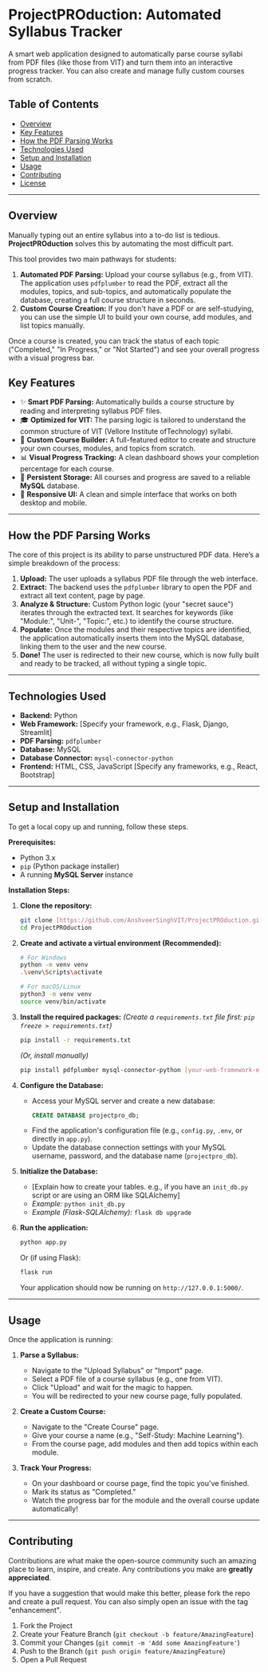 # ProjectPROduction: Automated Syllabus Tracker

A smart web application designed to automatically parse course syllabi from PDF files (like those from VIT) and turn them into an interactive progress tracker. You can also create and manage fully custom courses from scratch.



## Table of Contents

- [Overview](#overview)
- [Key Features](#key-features)
- [How the PDF Parsing Works](#how-the-pdf-parsing-works)
- [Technologies Used](#technologies-used)
- [Setup and Installation](#setup-and-installation)
- [Usage](#usage)
- [Contributing](#contributing)
- [License](#license)

---

## Overview

Manually typing out an entire syllabus into a to-do list is tedious. **ProjectPROduction** solves this by automating the most difficult part.

This tool provides two main pathways for students:

1.  **Automated PDF Parsing:** Upload your course syllabus (e.g., from VIT). The application uses `pdfplumber` to read the PDF, extract all the modules, topics, and sub-topics, and automatically populate the database, creating a full course structure in seconds.
2.  **Custom Course Creation:** If you don't have a PDF or are self-studying, you can use the simple UI to build your own course, add modules, and list topics manually.

Once a course is created, you can track the status of each topic ("Completed," "In Progress," or "Not Started") and see your overall progress with a visual progress bar.

## Key Features

* ✨ **Smart PDF Parsing:** Automatically builds a course structure by reading and interpreting syllabus PDF files.
* 🎓 **Optimized for VIT:** The parsing logic is tailored to understand the common structure of VIT (Vellore Institute ofTechnology) syllabi.
* 📝 **Custom Course Builder:** A full-featured editor to create and structure your own courses, modules, and topics from scratch.
* 📊 **Visual Progress Tracking:** A clean dashboard shows your completion percentage for each course.
* 💾 **Persistent Storage:** All courses and progress are saved to a reliable **MySQL** database.
* 📱 **Responsive UI:** A clean and simple interface that works on both desktop and mobile.

---

## How the PDF Parsing Works

The core of this project is its ability to parse unstructured PDF data. Here’s a simple breakdown of the process:

1.  **Upload:** The user uploads a syllabus PDF file through the web interface.
2.  **Extract:** The backend uses the `pdfplumber` library to open the PDF and extract all text content, page by page.
3.  **Analyze & Structure:** Custom Python logic (your "secret sauce") iterates through the extracted text. It searches for keywords (like "Module:", "Unit-", "Topic:", etc.) to identify the course structure.
4.  **Populate:** Once the modules and their respective topics are identified, the application automatically inserts them into the MySQL database, linking them to the user and the new course.
5.  **Done!** The user is redirected to their new course, which is now fully built and ready to be tracked, all without typing a single topic.

---

## Technologies Used

* **Backend:** Python
* **Web Framework:** [Specify your framework, e.g., Flask, Django, Streamlit]
* **PDF Parsing:** `pdfplumber`
* **Database:** MySQL
* **Database Connector:** `mysql-connector-python`
* **Frontend:** HTML, CSS, JavaScript [Specify any frameworks, e.g., React, Bootstrap]

---

## Setup and Installation

To get a local copy up and running, follow these steps.

**Prerequisites:**

* Python 3.x
* `pip` (Python package installer)
* A running **MySQL Server** instance

**Installation Steps:**

1.  **Clone the repository:**
    ```sh
    git clone [https://github.com/AnshveerSinghVIT/ProjectPROduction.git](https://github.com/AnshveerSinghVIT/ProjectPROduction.git)
    cd ProjectPROduction
    ```

2.  **Create and activate a virtual environment (Recommended):**
    ```sh
    # For Windows
    python -m venv venv
    .\venv\Scripts\activate

    # For macOS/Linux
    python3 -m venv venv
    source venv/bin/activate
    ```

3.  **Install the required packages:**
    *(Create a `requirements.txt` file first: `pip freeze > requirements.txt`)*
    ```sh
    pip install -r requirements.txt
    ```
    *(Or, install manually)*
    ```sh
    pip install pdfplumber mysql-connector-python [your-web-framework-e.g.-flask]
    ```

4.  **Configure the Database:**
    * Access your MySQL server and create a new database:
        ```sql
        CREATE DATABASE projectpro_db;
        ```
    * Find the application's configuration file (e.g., `config.py`, `.env`, or directly in `app.py`).
    * Update the database connection settings with your MySQL username, password, and the database name (`projectpro_db`).

5.  **Initialize the Database:**
    * [Explain how to create your tables. e.g., if you have an `init_db.py` script or are using an ORM like SQLAlchemy]
    * *Example:* `python init_db.py`
    * *Example (Flask-SQLAlchemy):* `flask db upgrade`

6.  **Run the application:**
    ```sh
    python app.py
    ```
    Or (if using Flask):
    ```sh
    flask run
    ```
    Your application should now be running on `http://127.0.0.1:5000/`.

---

## Usage

Once the application is running:

1.  **Parse a Syllabus:**
    * Navigate to the "Upload Syllabus" or "Import" page.
    * Select a PDF file of a course syllabus (e.g., one from VIT).
    * Click "Upload" and wait for the magic to happen.
    * You will be redirected to your new course page, fully populated.

2.  **Create a Custom Course:**
    * Navigate to the "Create Course" page.
    * Give your course a name (e.g., "Self-Study: Machine Learning").
    * From the course page, add modules and then add topics within each module.

3.  **Track Your Progress:**
    * On your dashboard or course page, find the topic you've finished.
    * Mark its status as "Completed."
    * Watch the progress bar for the module and the overall course update automatically!

---

## Contributing

Contributions are what make the open-source community such an amazing place to learn, inspire, and create. Any contributions you make are **greatly appreciated**.

If you have a suggestion that would make this better, please fork the repo and create a pull request. You can also simply open an issue with the tag "enhancement".

1.  Fork the Project
2.  Create your Feature Branch (`git checkout -b feature/AmazingFeature`)
3.  Commit your Changes (`git commit -m 'Add some AmazingFeature'`)
4.  Push to the Branch (`git push origin feature/AmazingFeature`)
5.  Open a Pull Request


